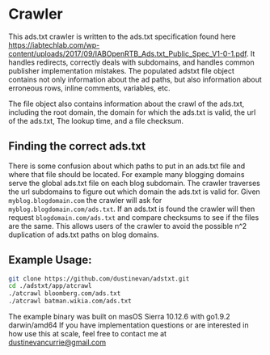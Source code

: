 # Crawler
This ads.txt crawler is written to the ads.txt specification found here https://iabtechlab.com/wp-content/uploads/2017/09/IABOpenRTB_Ads.txt_Public_Spec_V1-0-1.pdf. 
It handles redirects, correctly deals with subdomains, and handles common publisher implementation mistakes. The populated adstxt file object contains not only information about the ad paths, but also information about erroneous rows, inline comments, variables, etc. 

The file object also contains information about the crawl of the ads.txt, including the root domain, the domain for which the ads.txt is valid, the url of the ads.txt, The lookup time, and a file checksum. 

## Finding the correct ads.txt
There is some confusion about which paths to put in an ads.txt file and where that file should be located. For example many blogging domains serve the global ads.txt file on each blog subdomain. The crawler traverses the url subdomains to figure out which domain the ads.txt is valid for. Given ```myblog.blogdomain.com``` the crawler will ask for ```myblog.blogdomain.com/ads.txt```. If an ads.txt is found the crawler will then request ```blogdomain.com/ads.txt``` and compare checksums to see if the files are the same. This allows users of the crawler to avoid the possible n^2 duplication of ads.txt paths on blog domains.

## Example Usage:
```bash
git clone https://github.com/dustinevan/adstxt.git
cd ./adstxt/app/atcrawl
./atcrawl bloomberg.com/ads.txt
./atcrawl batman.wikia.com/ads.txt
```
The example binary was built on masOS Sierra 10.12.6 with go1.9.2 darwin/amd64
If you have implementation questions or are interested in how use this at scale, feel free to contact me at dustinevancurrie@gmail.com 
